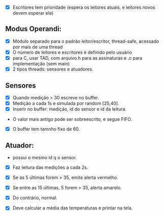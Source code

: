 - [x] Escritores tem prioridade (espera os leitores atuais, e leitores novos devem esperar ele)

## Modus Operandi:
- [x] Módulo separado para o padrão leitor/escritor, thread-safe, acessado por mais de uma thread
- [x] O número de leitores e escritores é definido pelo usuário
- [x] para C, usar TAD, com arquivo.h para as assinaturas e .c para implementação (sem main)
- [x] 2 tipos threads: sensores e atuadores.

## Sensores

- [x] Quando medição > 30 escreve no buffer. 
- [x] Medição a cada 1s e simulada por random [25,40].
- [X] Inserir no buffer: medição, id do sensor e id da leitura.
- O valor mais antigo pode ser sobreescrito, e segue FIFO.
- [x] O buffer tem tamnho fixo de 60.

## Atuador: 
- possui o mesmo id q o sensor. 
- [x] Faz leitura das medições a cada 2s. 
- [x] Se as 5 últimas forem > 35, emite alerta vermelho. 
- [x] Se entre as 15 últimas, 5 forem > 35, alerta amarelo. 
- [x] Do contrário, normal.
- [x] Deve calcular a média das temperaturas e printar na tela.



